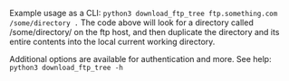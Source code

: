 

Example usage as a CLI:
```python3 download_ftp_tree ftp.something.com /some/directory .```
The code above will look for a directory called /some/directory/ on the ftp
host, and then duplicate the directory and its entire contents into the local
current working directory.

Additional options are available for authentication and more. See help:
```python3 download_ftp_tree -h```